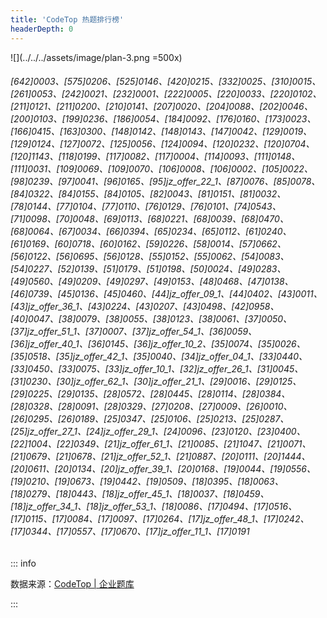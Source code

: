 ```yaml
---
title: 'CodeTop 热题排行榜'
headerDepth: 0
---
```


![](../../../assets/image/plan-3.png =500x)

###### [642]0003、[575]0206、[525]0146、[420]0215、[332]0025、[310]0015、[261]0053、[242]0021、[232]0001、[222]0005、[220]0033、[220]0102、[211]0121、[211]0200、[210]0141、[207]0020、[204]0088、[202]0046、[200]0103、[199]0236、[186]0054、[184]0092、[176]0160、[173]0023、[166]0415、[163]0300、[148]0142、[148]0143、[147]0042、[129]0019、[129]0124、[127]0072、[125]0056、[124]0094、[120]0232、[120]0704、[120]1143、[118]0199、[117]0082、[117]0004、[114]0093、[111]0148、[111]0031、[109]0069、[109]0070、[106]0008、[106]0002、[105]0022、[98]0239、[97]0041、[96]0165、[95]jz_offer_22_1、[87]0076、[85]0078、[84]0322、[84]0155、[84]0105、[82]0043、[81]0151、[81]0032、[78]0144、[77]0104、[77]0110、[76]0129、[76]0101、[74]0543、[71]0098、[70]0048、[69]0113、[68]0221、[68]0039、[68]0470、[68]0064、[67]0034、[66]0394、[65]0234、[65]0112、[61]0240、[61]0169、[60]0718、[60]0162、[59]0226、[58]0014、[57]0662、[56]0122、[56]0695、[56]0128、[55]0152、[55]0062、[54]0083、[54]0227、[52]0139、[51]0179、[51]0198、[50]0024、[49]0283、[49]0560、[49]0209、[49]0297、[49]0153、[48]0468、[47]0138、[46]0739、[45]0136、[45]0460、[44]jz_offer_09_1、[44]0402、[43]0011、[43]jz_offer_36_1、[43]0224、[43]0207、[43]0498、[42]0958、[40]0047、[38]0079、[38]0055、[38]0123、[38]0061、[37]0050、[37]jz_offer_51_1、[37]0007、[37]jz_offer_54_1、[36]0059、[36]jz_offer_40_1、[36]0145、[36]jz_offer_10_2、[35]0074、[35]0026、[35]0518、[35]jz_offer_42_1、[35]0040、[34]jz_offer_04_1、[33]0440、[33]0450、[33]0075、[33]jz_offer_10_1、[32]jz_offer_26_1、[31]0045、[31]0230、[30]jz_offer_62_1、[30]jz_offer_21_1、[29]0016、[29]0125、[29]0225、[29]0135、[28]0572、[28]0445、[28]0114、[28]0384、[28]0328、[28]0091、[28]0329、[27]0208、[27]0009、[26]0010、[26]0295、[26]0189、[25]0347、[25]0106、[25]0213、[25]0287、[25]jz_offer_27_1、[24]jz_offer_29_1、[24]0096、[23]0120、[23]0400、[22]1004、[22]0349、[21]jz_offer_61_1、[21]0085、[21]1047、[21]0071、[21]0679、[21]0678、[21]jz_offer_52_1、[21]0887、[20]0111、[20]1444、[20]0611、[20]0134、[20]jz_offer_39_1、[20]0168、[19]0044、[19]0556、[19]0210、[19]0673、[19]0442、[19]0509、[18]0395、[18]0063、[18]0279、[18]0443、[18]jz_offer_45_1、[18]0037、[18]0459、[18]jz_offer_34_1、[18]jz_offer_53_1、[18]0086、[17]0494、[17]0516、[17]0115、[17]0084、[17]0097、[17]0264、[17]jz_offer_48_1、[17]0242、[17]0344、[17]0557、[17]0670、[17]jz_offer_11_1、[17]0191

::: info

数据来源：[CodeTop | 企业题库](https://codetop.cc/home)

:::

<style>
table th:first-of-type { width: 10%; }
table th:nth-of-type(2) { width: 30%; }
table th:nth-of-type(3) { width: 10%; }
table th:nth-of-type(4) { width: 30%; }
table th:nth-of-type(5) { width: 10%; }
table th:nth-of-type(6) { width: 10%; }

</style>
